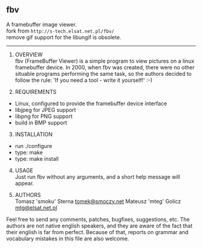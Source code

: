 ## fbv
A framebuffer image viewer.   
fork from `http://s-tech.elsat.net.pl/fbv/`   
remove gif support for the libungif is obsolete.   

------------
1. OVERVIEW   
  fbv (FrameBuffer Viewer) is a simple program to view pictures on a linux
framebuffer device. In 2000, when fbv was created, there were no other
situable programs performing the same task, so the authors decided to
follow the rule: 'If you need a tool - write it yourself!' :-)

2. REQUIREMENTS
  - Linux, configured to provide the framebuffer device interface
  - libjpeg for JPEG support
  - libpng for PNG support
  - build in BMP support

3. INSTALLATION
  - run ./configure
  - type: make
  - type: make install

4. USAGE   
  Just run fbv without any arguments, and a short help message will appear.

5. AUTHORS   
  Tomasz 'smoku' Sterna <tomek@smoczy.net>
  Mateusz 'mteg' Golicz <mtg@elsat.net.pl>
  
  Feel free to send any comments, patches, bugfixes, suggestions, etc. The authors are not native english speakers, and they are aware of the fact that their english is far from perfect. Because of that, reports on grammar and vocabulary mistakes in this file are also welcome.


